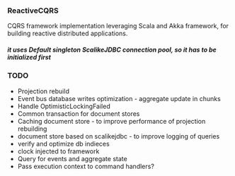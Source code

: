 ### ReactiveCQRS
CQRS framework implementation leveraging Scala and Akka framework, for building reactive distributed applications.


##### it uses Default singleton ScalikeJDBC connection pool, so it has to be initialized first


### TODO
- Projection rebuild
- Event bus database writes optimization - aggregate update in chunks
- Handle OptimisticLockingFailed
- Common transaction for document stores
- Caching document store - to improve performance of projection rebuilding
- document store based on scalikejdbc - to improve logging of queries
- verify and optimize db indieces
- clock injected to framework
- Query for events and aggregate state
- Pass execution context to command handlers?